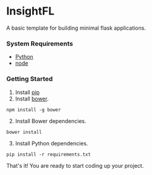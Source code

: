 # InsightFL
A basic template for building minimal flask applications.

### System Requirements
* [Python](https://www.python.org/downloads/)
* [node](http://nodejs.org/download/)

### Getting Started
1. Install [pip](http://pip.readthedocs.org/en/latest/installing.html)
2. Install [bower](http://bower.io).

  ```
  npm install -g bower
  ```

2. Install Bower dependencies.

  ```
  bower install
  ```

3. Install Python dependencies.

  ```
  pip install -r requirements.txt
  ```

 That's it! You are ready to start coding up your project.

